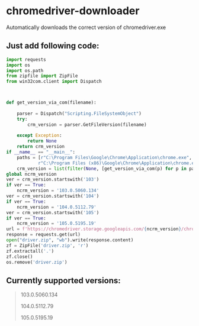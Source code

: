 # chromedriver-downloader
Automatically downloads the correct version of chromedriver.exe

## Just add following code:

```Python
import requests
import os
import os.path
from zipfile import ZipFile
from win32com.client import Dispatch



def get_version_via_com(filename):
    
    parser = Dispatch("Scripting.FileSystemObject")
    try:
        crm_version = parser.GetFileVersion(filename)
        
    except Exception:
        return None
    return crm_version
if __name__ == "__main__":
    paths = [r"C:\Program Files\Google\Chrome\Application\chrome.exe",
            r"C:\Program Files (x86)\Google\Chrome\Application\chrome.exe"]
    crm_version = list(filter(None, [get_version_via_com(p) for p in paths]))[0]
global ncrm_version
ver = crm_version.startswith('103')
if ver == True:
    ncrm_version = '103.0.5060.134'
ver = crm_version.startswith('104')
if ver == True:
    ncrm_version = '104.0.5112.79'
ver = crm_version.startswith('105')
if ver == True:
    ncrm_version = '105.0.5195.19'
url = f'https://chromedriver.storage.googleapis.com/{ncrm_version}/chromedriver_win32.zip'
response = requests.get(url)
open("driver.zip", "wb").write(response.content)
zf = ZipFile('driver.zip', 'r')
zf.extractall('.')
zf.close()
os.remove('driver.zip')
```

## Currently supported versions:
>103.0.5060.134
>
>104.0.5112.79
>
>105.0.5195.19
